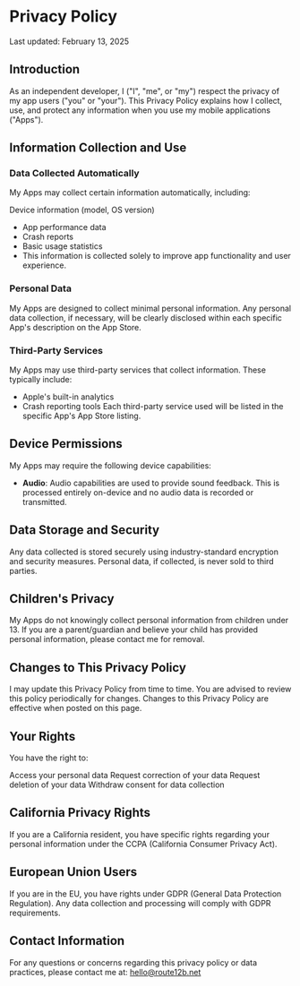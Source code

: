 # Privacy Policy
Last updated: February 13, 2025

## Introduction

As an independent developer, I ("I", "me", or "my") respect the privacy of my app users ("you" or "your"). This Privacy Policy explains how I collect, use, and protect any information when you use my mobile applications ("Apps").

## Information Collection and Use

### Data Collected Automatically
My Apps may collect certain information automatically, including:

Device information (model, OS version)
* App performance data
* Crash reports
* Basic usage statistics
* This information is collected solely to improve app functionality and user experience.

### Personal Data
My Apps are designed to collect minimal personal information. Any personal data collection, if necessary, will be clearly disclosed within each specific App's description on the App Store.

### Third-Party Services
My Apps may use third-party services that collect information. These typically include:

* Apple's built-in analytics
* Crash reporting tools
Each third-party service used will be listed in the specific App's App Store listing.

## Device Permissions
My Apps may require the following device capabilities:

- **Audio**: Audio capabilities are used to provide sound feedback. This is processed entirely on-device and no audio data is recorded or transmitted.

## Data Storage and Security

Any data collected is stored securely using industry-standard encryption and security measures. Personal data, if collected, is never sold to third parties.

## Children's Privacy

My Apps do not knowingly collect personal information from children under 13. If you are a parent/guardian and believe your child has provided personal information, please contact me for removal.

## Changes to This Privacy Policy

I may update this Privacy Policy from time to time. You are advised to review this policy periodically for changes. Changes to this Privacy Policy are effective when posted on this page.

## Your Rights

You have the right to:

Access your personal data
Request correction of your data
Request deletion of your data
Withdraw consent for data collection

## California Privacy Rights
If you are a California resident, you have specific rights regarding your personal information under the CCPA (California Consumer Privacy Act).

## European Union Users

If you are in the EU, you have rights under GDPR (General Data Protection Regulation). Any data collection and processing will comply with GDPR requirements.

## Contact Information

For any questions or concerns regarding this privacy policy or data practices, please contact me at: hello@route12b.net
